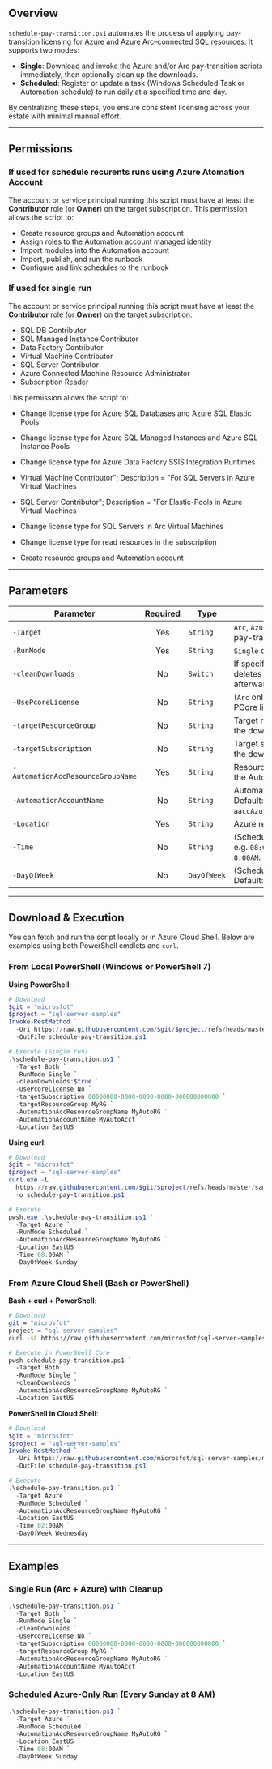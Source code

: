 ## Overview

`schedule-pay-transition.ps1` automates the process of applying pay-transition licensing for Azure and Azure Arc–connected SQL resources. It supports two modes:

- **Single**: Download and invoke the Azure and/or Arc pay-transition scripts immediately, then optionally clean up the downloads.
- **Scheduled**: Register or update a task (Windows Scheduled Task or Automation schedule) to run daily at a specified time and day.

By centralizing these steps, you ensure consistent licensing across your estate with minimal manual effort.

---

## Permissions

### If used for schedule recurents runs using Azure Atomation Account
The account or service principal running this script must have at least the **Contributor** role (or **Owner**) on the target subscription. This permission allows the script to:

- Create resource groups and Automation account
- Assign roles to the Automation account managed identity
- Import modules into the Automation account
- Import, publish, and run the runbook
- Configure and link schedules to the runbook

### If used for single run
The account or service principal running this script must have at least the **Contributor** role (or **Owner**) on the target subscription:
- SQL DB Contributor
- SQL Managed Instance Contributor
- Data Factory Contributor
- Virtual Machine Contributor
- SQL Server Contributor
- Azure Connected Machine Resource Administrator
- Subscription Reader

This permission allows the script to:
- Change license type for Azure SQL Databases and Azure SQL Elastic Pools
- Change license type for Azure SQL Managed Instances and Azure SQL Instance Pools
- Change license type for Azure Data Factory SSIS Integration Runtimes
- Virtual Machine Contributor"; Description = "For SQL Servers in Azure Virtual Machines
- SQL Server Contributor"; Description = "For Elastic-Pools in Azure Virtual Machines
- Change license type for SQL Servers in Arc Virtual Machines
- Change license type for read resources in the subscription

- Create resource groups and Automation account


---
## Parameters

| Parameter                         | Required | Type        | Description                                                           |
| --------------------------------- | :------: | ----------- | --------------------------------------------------------------------- |
| `-Target`                         | Yes      | `String`    | `Arc`, `Azure`, or `Both`—which pay-transition to run.                |
| `-RunMode`                        | Yes      | `String`    | `Single` or `Scheduled`.                                              |
| `-cleanDownloads`                 | No       | `Switch`    | If specified in `Single` mode, deletes the download folder afterward. |
| `-UsePcoreLicense`                | No       | `String`    | (`Arc` only) `Yes` or `No` for PCore licensing. Default: `No`.        |
| `-targetResourceGroup`            | No       | `String`    | Target resource group for the downstream runbook.                     |
| `-targetSubscription`             | No       | `String`    | Target subscription ID for the downstream runbook.                    |
| `-AutomationAccResourceGroupName` | Yes      | `String`    | Resource group containing the Automation account.                     |
| `-AutomationAccountName`          | No       | `String`    | Automation account name. Default: `aaccAzureArcSQLLicenseType`.       |
| `-Location`                       | Yes      | `String`    | Azure region (e.g. `EastUS`).                                         |
| `-Time`                           | No       | `String`    | (Scheduled) Time (`h:mmtt`, e.g. `08:00AM`). Default: `8:00AM`.       |
| `-DayOfWeek`                      | No       | `DayOfWeek` | (Scheduled) Day of week. Default: `Sunday`.                           |

---
## Download & Execution

You can fetch and run the script locally or in Azure Cloud Shell. Below are examples using both PowerShell cmdlets and `curl`.

### From Local PowerShell (Windows or PowerShell 7)

**Using PowerShell**:

```powershell
# Download
$git = "microsfot"
$project = "sql-server-samples"
Invoke-RestMethod `
  -Uri https://raw.githubusercontent.com/$git/$project/refs/heads/master/samples/manage/azure-hybrid-benefit/modify-license-type/Schedule-PAYG-Transition.ps1 `
  -OutFile schedule-pay-transition.ps1

# Execute (Single run)
.\schedule-pay-transition.ps1 `
  -Target Both `
  -RunMode Single `
  -cleanDownloads:$true `
  -UsePcoreLicense No `
  -targetSubscription 00000000-0000-0000-0000-000000000000 `
  -targetResourceGroup MyRG `
  -AutomationAccResourceGroupName MyAutoRG `
  -AutomationAccountName MyAutoAcct `
  -Location EastUS
```

**Using curl**:

```powershell
# Download
$git = "microsfot"
$project = "sql-server-samples"
curl.exe -L `
  https://raw.githubusercontent.com/$git/$project/refs/heads/master/samples/manage/azure-hybrid-benefit/modify-license-type/Schedule-PAYG-Transition.ps1 `
  -o schedule-pay-transition.ps1

# Execute
pwsh.exe .\schedule-pay-transition.ps1 `
  -Target Azure `
  -RunMode Scheduled `
  -AutomationAccResourceGroupName MyAutoRG `
  -Location EastUS `
  -Time 08:00AM `
  -DayOfWeek Sunday
```

### From Azure Cloud Shell (Bash or PowerShell)

**Bash + curl + PowerShell**:

```bash
# Download
git = "microsfot"
project = "sql-server-samples"
curl -sL https://raw.githubusercontent.com/microsfot/sql-server-samples/master/schedule-pay-transition.ps1 -o schedule-pay-transition.ps1

# Execute in PowerShell Core
pwsh schedule-pay-transition.ps1 `
  -Target Both `
  -RunMode Single `
  -cleanDownloads `
  -AutomationAccResourceGroupName MyAutoRG `
  -Location EastUS
```

**PowerShell in Cloud Shell**:

```powershell
# Download
$git = "microsfot"
$project = "sql-server-samples"
Invoke-RestMethod `
  -Uri https://raw.githubusercontent.com/microsfot/sql-server-samples/master/schedule-pay-transition.ps1 `
  -OutFile schedule-pay-transition.ps1

# Execute
.\schedule-pay-transition.ps1 `
  -Target Azure `
  -RunMode Scheduled `
  -AutomationAccResourceGroupName MyAutoRG `
  -Location EastUS `
  -Time 02:00AM `
  -DayOfWeek Wednesday
```

---

## Examples

### Single Run (Arc + Azure) with Cleanup

```powershell
.\schedule-pay-transition.ps1 `
  -Target Both `
  -RunMode Single `
  -cleanDownloads `
  -UsePcoreLicense No `
  -targetSubscription 00000000-0000-0000-0000-000000000000 `
  -targetResourceGroup MyRG `
  -AutomationAccResourceGroupName MyAutoRG `
  -AutomationAccountName MyAutoAcct `
  -Location EastUS
```

### Scheduled Azure-Only Run (Every Sunday at 8 AM)

```powershell
.\schedule-pay-transition.ps1 `
  -Target Azure `
  -RunMode Scheduled `
  -AutomationAccResourceGroupName MyAutoRG `
  -Location EastUS `
  -Time 08:00AM `
  -DayOfWeek Sunday
```



